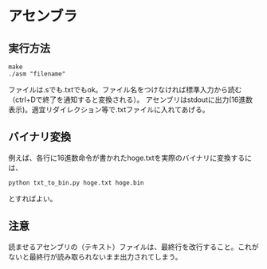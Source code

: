 # アセンブラ

## 実行方法
```
make
./asm "filename"
```

ファイルは.sでも.txtでもok。ファイル名をつけなければ標準入力から読む（ctrl+Dで終了を通知すると変換される）。
アセンブリはstdoutに出力(16進数表示)。適宜リダイレクション等で.txtファイルに入れてあげる。

## バイナリ変換
例えば、各行に16進数命令が書かれたhoge.txtを実際のバイナリに変換するには、
```
python txt_to_bin.py hoge.txt hoge.bin
```
とすればよい。

## 注意
読ませるアセンブリの（テキスト）ファイルは、最終行を改行すること。これがないと最終行が読み取られないまま出力されてしまう。
